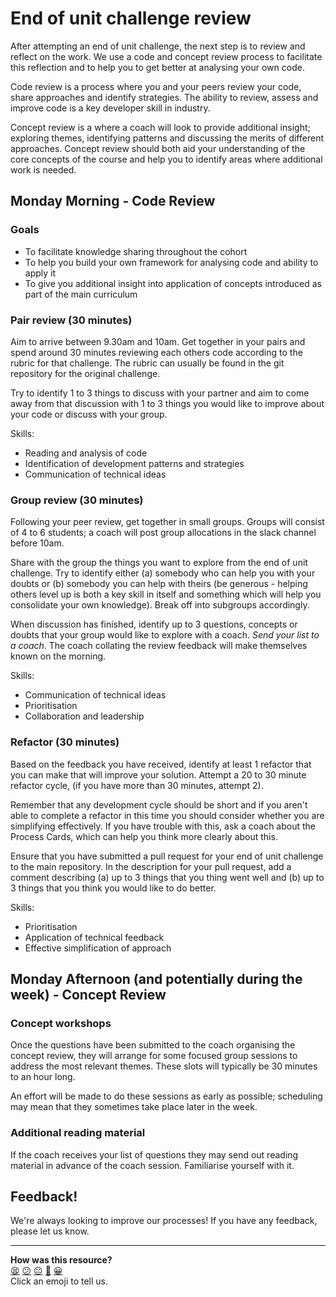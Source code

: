 # End of unit challenge review

After attempting an end of unit challenge, the next step is to review and reflect on the work. We use a code and concept review process to facilitate this reflection and to help you to get better at analysing your own code.

Code review is a process where you and your peers review your code, share approaches and identify strategies. The ability to review, assess and improve code is a key developer skill in industry.

Concept review is a where a coach will look to provide additional insight; exploring themes, identifying patterns and discussing the merits of different approaches. Concept review should both aid your understanding of the core concepts of the course and help you to identify areas where additional work is needed.   

## Monday Morning - Code Review

### Goals

- To facilitate knowledge sharing throughout the cohort
- To help you build your own framework for analysing code and ability to apply it
- To give you additional insight into application of concepts introduced as part of the main curriculum

### Pair review (30 minutes)

Aim to arrive between 9.30am and 10am. Get together in your pairs and spend around 30 minutes reviewing each others code according to the rubric for that challenge. The rubric can usually be found in the git repository for the original challenge.

Try to identify 1 to 3 things to discuss with your partner and aim to come away from that discussion with 1 to 3 things you would like to improve about your code or discuss with your group.

Skills:
- Reading and analysis of code
- Identification of development patterns and strategies
- Communication of technical ideas

### Group review (30 minutes)

Following your peer review, get together in small groups. Groups will consist of 4 to 6 students; a coach will post group allocations in the slack channel before 10am.

Share with the group the things you want to explore from the end of unit challenge. Try to identify either (a) somebody who can help you with your doubts or (b) somebody you can help with theirs (be generous - helping others level up is both a key skill in itself and something which will help you consolidate your own knowledge). Break off into subgroups accordingly.

When discussion has finished, identify up to 3 questions, concepts or doubts that your group would like to explore with a coach. *Send your list to a coach*. The coach collating the review feedback will make themselves known on the morning.

Skills:
- Communication of technical ideas
- Prioritisation
- Collaboration and leadership

### Refactor (30 minutes)

Based on the feedback you have received, identify at least 1 refactor that you can make that will improve your solution. Attempt a 20 to 30 minute refactor cycle, (if you have more than 30 minutes, attempt 2).

Remember that any development cycle should be short and if you aren't able to complete a refactor in this time you should consider whether you are simplifying effectively. If you have trouble with this, ask a coach about the Process Cards, which can help you think more clearly about this.

Ensure that you have submitted a pull request for your end of unit challenge to the main repository. In the description for your pull request, add a comment describing (a) up to 3 things that you thing went well and (b) up to 3 things that you think you would like to do better.

Skills:
- Prioritisation
- Application of technical feedback
- Effective simplification of approach

## Monday Afternoon (and potentially during the week) - Concept Review

### Concept workshops

Once the questions have been submitted to the coach organising the concept review, they will arrange for some focused group sessions to address the most relevant themes. These slots will typically be 30 minutes to an hour long.

An effort will be made to do these sessions as early as possible; scheduling may mean that they sometimes take place later in the week.

### Additional reading material

If the coach receives your list of questions they may send out reading material in advance of the coach session. Familiarise yourself with it.

## Feedback!

We're always looking to improve our processes! If you have any feedback, please let us know.

<!-- BEGIN GENERATED SECTION DO NOT EDIT -->

---

**How was this resource?**  
[😫](https://airtable.com/shrUJ3t7KLMqVRFKR?prefill_Repository=makersacademy/course&prefill_File=pills/challenge_review.md&prefill_Sentiment=😫) [😕](https://airtable.com/shrUJ3t7KLMqVRFKR?prefill_Repository=makersacademy/course&prefill_File=pills/challenge_review.md&prefill_Sentiment=😕) [😐](https://airtable.com/shrUJ3t7KLMqVRFKR?prefill_Repository=makersacademy/course&prefill_File=pills/challenge_review.md&prefill_Sentiment=😐) [🙂](https://airtable.com/shrUJ3t7KLMqVRFKR?prefill_Repository=makersacademy/course&prefill_File=pills/challenge_review.md&prefill_Sentiment=🙂) [😀](https://airtable.com/shrUJ3t7KLMqVRFKR?prefill_Repository=makersacademy/course&prefill_File=pills/challenge_review.md&prefill_Sentiment=😀)  
Click an emoji to tell us.

<!-- END GENERATED SECTION DO NOT EDIT -->
